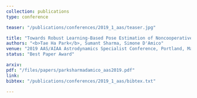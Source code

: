 ```yaml
---
collection: publications
type: conference

teaser: "/publications/conferences/2019_1_aas/teaser.jpg"

title: "Towards Robust Learning-Based Pose Estimation of Noncooperative Spacecraft"
authors: "<b>Tae Ha Park</b>, Sumant Sharma, Simone D'Amico"
venue: "2019 AAS/AIAA Astrodynamics Specialist Conference, Portland, Maine, August 11 - 15 (2019)"
status: "Best Paper Award"

arxiv:
pdf: "/files/papers/parksharmadamico_aas2019.pdf"
link:
bibtex: "/publications/conferences/2019_1_aas/bibtex.txt"

---
```

